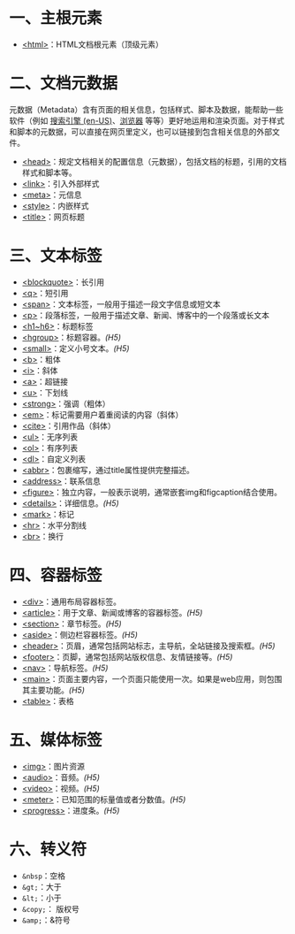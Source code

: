 # 一、主根元素

- [\<html>](https://developer.mozilla.org/zh-CN/docs/Web/HTML/Element/html)：HTML文档根元素（顶级元素）

# 二、文档元数据

元数据（Metadata）含有页面的相关信息，包括样式、脚本及数据，能帮助一些软件（例如 [搜索引擎 (en-US)](https://developer.mozilla.org/en-US/docs/Glossary/Search_engine)、[浏览器](https://developer.mozilla.org/zh-CN/docs/Glossary/Browser) 等等）更好地运用和渲染页面。对于样式和脚本的元数据，可以直接在网页里定义，也可以链接到包含相关信息的外部文件。

- [\<head>](https://developer.mozilla.org/zh-CN/docs/Web/HTML/Element/head)：规定文档相关的配置信息（元数据），包括文档的标题，引用的文档样式和脚本等。
- [\<link>](https://developer.mozilla.org/zh-CN/docs/Web/HTML/Element/link)：引入外部样式
- [\<meta>](https://developer.mozilla.org/zh-CN/docs/Web/HTML/Element/meta)：元信息
- [\<style>](https://developer.mozilla.org/zh-CN/docs/Web/HTML/Element/style)：内嵌样式
- [\<title>](https://developer.mozilla.org/zh-CN/docs/Web/HTML/Element/title)：网页标题

# 三、文本标签 

- [\<blockquote>](https://developer.mozilla.org/zh-CN/docs/Web/HTML/Element/blockquote)：长引用
- [\<q>](https://developer.mozilla.org/zh-CN/docs/Web/HTML/Element/q)：短引用
- [\<span>](<https://developer.mozilla.org/zh-CN/docs/Web/HTML/Element/span>)：文本标签，一般用于描述一段文字信息或短文本
- [\<p>](<https://developer.mozilla.org/zh-CN/docs/Web/HTML/Element/p>)：段落标签，一般用于描述文章、新闻、博客中的一个段落或长文本
- [\<h1~h6>](<https://developer.mozilla.org/zh-CN/docs/Web/HTML/Element/Heading_Elements>)：标题标签
- [\<hgroup>](https://developer.mozilla.org/zh-CN/docs/Web/HTML/Element/hgroup)：标题容器。*(H5)*
- [\<small>](https://developer.mozilla.org/zh-CN/docs/Web/HTML/Element/small)：定义小号文本。*(H5)*
- [\<b>](https://developer.mozilla.org/zh-CN/docs/Web/HTML/Element/b)：粗体
- [\<i>](https://developer.mozilla.org/zh-CN/docs/Web/HTML/Element/i)：斜体
- [\<a>](https://developer.mozilla.org/zh-CN/docs/Web/HTML/Element/a)：超链接
- [\<u>](https://developer.mozilla.org/zh-CN/docs/Web/HTML/Element/u)：下划线
- [\<strong>](https://developer.mozilla.org/zh-CN/docs/Web/HTML/Element/strong)：强调（粗体）
- [\<em>](https://developer.mozilla.org/zh-CN/docs/Web/HTML/Element/em)：标记需要用户着重阅读的内容（斜体）
- [\<cite>](https://developer.mozilla.org/zh-CN/docs/Web/HTML/Element/cite)：引用作品（斜体）
- [\<ul>](https://developer.mozilla.org/zh-CN/docs/Web/HTML/Element/ul)：无序列表
- [\<ol>](https://developer.mozilla.org/zh-CN/docs/Web/HTML/Element/ol)：有序列表
- [\<dl>](https://developer.mozilla.org/zh-CN/docs/Web/HTML/Element/dl)：自定义列表
- [\<abbr>](https://developer.mozilla.org/zh-CN/docs/Web/HTML/Element/abbr)：包裹缩写，通过title属性提供完整描述。
- [\<address>](https://developer.mozilla.org/zh-CN/docs/Web/HTML/Element/address)：联系信息
- [\<figure>](https://developer.mozilla.org/zh-CN/docs/Web/HTML/Element/figure)：独立内容，一般表示说明，通常嵌套img和figcaption结合使用。
- [\<details>](https://developer.mozilla.org/zh-CN/docs/Web/HTML/Element/details)：详细信息。*(H5)*
- [\<mark>](https://developer.mozilla.org/zh-CN/docs/Web/HTML/Element/mark)：标记
- [\<hr>](https://developer.mozilla.org/zh-CN/docs/Web/HTML/Element/hr)：水平分割线
- [\<br>](https://developer.mozilla.org/zh-CN/docs/Web/HTML/Element/br)：换行

# 四、容器标签 

- [\<div>](<https://developer.mozilla.org/zh-CN/docs/Web/HTML/Element/div>)：通用布局容器标签。
- [\<article>](<https://developer.mozilla.org/zh-CN/docs/Web/HTML/Element/article>)：用于文章、新闻或博客的容器标签。*(H5)*
- [\<section>](<https://developer.mozilla.org/zh-CN/docs/Web/HTML/Element/section>)：章节标签。*(H5)*
- [\<aside>](<https://developer.mozilla.org/zh-CN/docs/Web/HTML/Element/aside>)：侧边栏容器标签。*(H5)*
- [\<header>](<https://developer.mozilla.org/zh-CN/docs/Web/HTML/Element/header>)：页眉，通常包括网站标志，主导航，全站链接及搜索框。*(H5)*
- [\<footer>](<https://developer.mozilla.org/zh-CN/docs/Web/HTML/Element/footer>)：页脚，通常包括网站版权信息、友情链接等。*(H5)*
- [\<nav>](<https://developer.mozilla.org/zh-CN/docs/Web/HTML/Element/nav>)：导航标签。*(H5)*
- [\<main>](<https://developer.mozilla.org/zh-CN/docs/Web/HTML/Element/main>)：页面主要内容，一个页面只能使用一次。如果是web应用，则包围其主要功能。*(H5)*
- [\<table>](https://developer.mozilla.org/zh-CN/docs/Web/HTML/Element/table)：表格

# 五、媒体标签

- [\<img>](https://developer.mozilla.org/zh-CN/docs/Web/HTML/Element/img)：图片资源
- [\<audio>](https://developer.mozilla.org/zh-CN/docs/Web/HTML/Element/audio)：音频。*(H5)*
- [\<video>](https://developer.mozilla.org/zh-CN/docs/Web/HTML/Element/video)：视频。*(H5)*
- [\<meter>](https://developer.mozilla.org/zh-CN/docs/Web/HTML/Element/meter)：已知范围的标量值或者分数值。*(H5)*
- [\<progress>](https://developer.mozilla.org/zh-CN/docs/Web/HTML/Element/progress)：进度条。*(H5)*

# 六、转义符

- `&nbsp`：空格
- `&gt;`：大于
- `&lt;`：小于
- `&copy;`： 版权号
- `&amp;`：&符号








